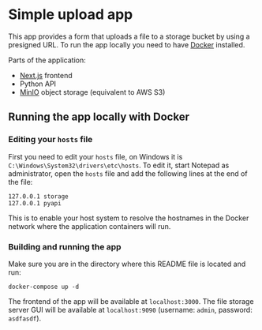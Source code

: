 # Simple upload app

This app provides a form that uploads a file to a storage bucket by using a presigned URL. To run the app locally you need to have [Docker](https://www.docker.com/) installed.

Parts of the application:
- [Next.js](https://nextjs.org/) frontend
- Python API
- [MinIO](https://min.io/) object storage (equivalent to AWS S3)


## Running the app locally with Docker

### Editing your `hosts` file
First you need to edit your `hosts` file, on Windows it is `C:\Windows\System32\drivers\etc\hosts`. To edit it, start Notepad as administrator, open the `hosts` file and add the following lines at the end of the file:
```
127.0.0.1 storage
127.0.0.1 pyapi
```
This is to enable your host system to resolve the hostnames in the Docker network where the application containers will run.

### Building and running the app
Make sure you are in the directory where this README file is located and run:
```
docker-compose up -d
```
The frontend of the app will be available at `localhost:3000`. The file storage server GUI will be available at `localhost:9090` (username: `admin`, password: `asdfasdf`).
